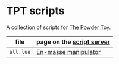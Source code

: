 # TPT scripts

A collection of scripts for
[The Powder Toy](https://github.com/The-Powder-Toy/The-Powder-Toy).

| file       | page on the [script server](https://starcatcher.us/scripts)     |
| ---------- | --------------------------------------------------------------- |
| `all.lua`  | [En-masse manipulator](https://starcatcher.us/scripts?view=174) |
